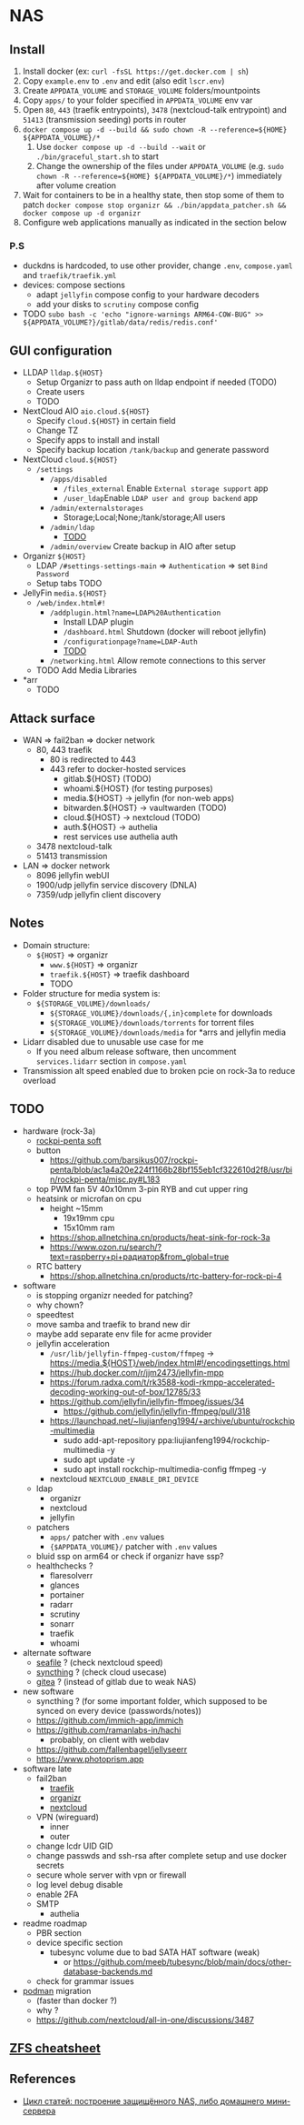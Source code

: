 # NAS

## Install

1. Install docker (ex: `curl -fsSL https://get.docker.com | sh`)
2. Copy `example.env` to `.env` and edit (also edit `lscr.env`)
3. Create `APPDATA_VOLUME` and `STORAGE_VOLUME` folders/mountpoints
4. Copy `apps/` to your folder specified in `APPDATA_VOLUME` env var
5. Open `80`, `443` (traefik entrypoints), `3478` (nextcloud-talk entrypoint) and `51413` (transmission seeding) ports in router
6. `docker compose up -d --build && sudo chown -R --reference=${HOME} ${APPDATA_VOLUME}/*`
   1. Use `docker compose up -d --build --wait` or `./bin/graceful_start.sh` to start
   2. Change the ownership of the files under `APPDATA_VOLUME` (e.g. `sudo chown -R --reference=${HOME} ${APPDATA_VOLUME}/*`) immediately after volume creation
7. Wait for containers to be in a healthy state, then stop some of them to patch `docker compose stop organizr && ./bin/appdata_patcher.sh && docker compose up -d organizr`
8. Configure web applications manually as indicated in the section below

### P.S

- duckdns is hardcoded, to use other provider, change `.env`, `compose.yaml` and `traefik/traefik.yml`
- devices: compose sections
  - adapt `jellyfin` compose config to your hardware decoders
  - add your disks to `scrutiny` compose config
- TODO `subo bash -c 'echo "ignore-warnings ARM64-COW-BUG" >> ${APPDATA_VOLUME?}/gitlab/data/redis/redis.conf'`

## GUI configuration

- LLDAP `lldap.${HOST}`
  - Setup Organizr to pass auth on lldap endpoint if needed (TODO)
  - Create users
  - TODO
- NextCloud AIO `aio.cloud.${HOST}`
  - Specify `cloud.${HOST}` in certain field
  - Change TZ
  - Specify apps to install and install
  - Specify backup location `/tank/backup` and generate password
- NextCloud `cloud.${HOST}`
  - `/settings`
    - `/apps/disabled`
      - `/files_external` Enable `External storage support` app
      - `/user_ldap`Enable `LDAP user and group backend` app
    - `/admin/externalstorages`
      - Storage;Local;None;/tank/storage;All users
    - `/admin/ldap`
      - [TODO](https://github.com/lldap/lldap/blob/main/example_configs/nextcloud.md)
    - `/admin/overview` Create backup in AIO after setup
- Organizr `${HOST}`
  - LDAP `/#settings-settings-main` => `Authentication` => set `Bind Password`
  - Setup tabs TODO
- JellyFin `media.${HOST}`
  - `/web/index.html#!`
    - `/addplugin.html?name=LDAP%20Authentication`
      - Install LDAP plugin
      - `/dashboard.html` Shutdown (docker will reboot jellyfin)
      - `/configurationpage?name=LDAP-Auth`
      - [TODO](https://github.com/lldap/lldap/blob/main/example_configs/jellyfin.md)
    - `/networking.html` Allow remote connections to this server
  - TODO Add Media Libraries
- *arr
  - TODO

## Attack surface

- WAN => fail2ban => docker network
  - 80, 443 traefik
    - 80 is redirected to 443
    - 443 refer to docker-hosted services
      - gitlab.${HOST} (TODO)
      - whoami.${HOST} (for testing purposes)
      - media.${HOST} -> jellyfin (for non-web apps)
      - bitwarden.${HOST} -> vaultwarden (TODO)
      - cloud.${HOST} -> nextcloud (TODO)
      - auth.${HOST} -> authelia
      - rest services use authelia auth
  - 3478 nextcloud-talk
  - 51413 transmission
- LAN => docker network
  - 8096 jellyfin webUI
  - 1900/udp jellyfin service discovery (DNLA)
  - 7359/udp jellyfin client discovery

## Notes

- Domain structure:
  - `${HOST}` => organizr
    - `www.${HOST}` => organizr
    - `traefik.${HOST}` => traefik dashboard
    - TODO
- Folder structure for media system is:
  - `${STORAGE_VOLUME}/downloads/`
    - `${STORAGE_VOLUME}/downloads/{,in}complete` for downloads
    - `${STORAGE_VOLUME}/downloads/torrents` for torrent files
    - `${STORAGE_VOLUME}/downloads/media` for *arrs and jellyfin media
- Lidarr disabled due to unusable use case for me
  - If you need album release software, then uncomment `services.lidarr` section in `compose.yaml`
- Transmission alt speed enabled due to broken pcie on rock-3a to reduce overload

## TODO

- hardware (rock-3a)
  - [rockpi-penta soft](https://github.com/barsikus007/rockpi-penta)
  - button
    - <https://github.com/barsikus007/rockpi-penta/blob/ac1a4a20e224f1166b28bf155eb1cf322610d2f8/usr/bin/rockpi-penta/misc.py#L183>
  - top PWM fan 5V 40x10mm 3-pin RYB and cut upper ring
  - heatsink or microfan on cpu
    - height ~15mm
      - 19x19mm cpu
      - 15x10mm ram
    - <https://shop.allnetchina.cn/products/heat-sink-for-rock-3a>
    - <https://www.ozon.ru/search/?text=raspberry+pi+радиатор&from_global=true>
  - RTC battery
    - <https://shop.allnetchina.cn/products/rtc-battery-for-rock-pi-4>
- software
  - is stopping organizr needed for patching?
  - why chown?
  - speedtest
  - move samba and traefik to brand new dir
  - maybe add separate env file for acme provider
  - jellyfin acceleration
    - `/usr/lib/jellyfin-ffmpeg-custom/ffmpeg` -> <https://media.${HOST}/web/index.html#!/encodingsettings.html>
    - <https://hub.docker.com/r/jjm2473/jellyfin-mpp>
    - <https://forum.radxa.com/t/rk3588-kodi-rkmpp-accelerated-decoding-working-out-of-box/12785/33>
    - <https://github.com/jellyfin/jellyfin-ffmpeg/issues/34>
      - <https://github.com/jellyfin/jellyfin-ffmpeg/pull/318>
    - <https://launchpad.net/~liujianfeng1994/+archive/ubuntu/rockchip-multimedia>
      - sudo add-apt-repository ppa:liujianfeng1994/rockchip-multimedia -y
      - sudo apt update -y
      - sudo apt install rockchip-multimedia-config ffmpeg -y
    - nextcloud `NEXTCLOUD_ENABLE_DRI_DEVICE`
  - ldap
    - organizr
    - nextcloud
    - jellyfin
  - patchers
    - `apps/` patcher with `.env` values
    - `{$APPDATA_VOLUME}/` patcher with `.env` values
  - bluid ssp on arm64 or check if organizr have ssp?
  - healthchecks ?
    - flaresolverr
    - glances
    - portainer
    - radarr
    - scrutiny
    - sonarr
    - traefik
    - whoami
- alternate software
  - [seafile](https://www.seafile.com/en/home/) ? (check nextcloud speed)
  - [syncthing](https://syncthing.net) ? (check cloud usecase)
  - [gitea](https://about.gitea.com) ? (instead of gitlab due to weak NAS)
- new software
  - syncthing ? (for some important folder, which supposed to be synced on every device (passwords/notes))
  - <https://github.com/immich-app/immich>
  - <https://github.com/ramanlabs-in/hachi>
    - probably, on client with webdav
  - <https://github.com/fallenbagel/jellyseerr>
  - <https://www.photoprism.app>
- software late
  - fail2ban
    - [traefik](https://plugins.traefik.io/plugins/628c9ebcffc0cd18356a979f/fail2-ban)
    - [organizr](https://docs.organizr.app/features/fail2ban-integration)
    - [nextcloud](https://docs.nextcloud.com/server/stable/admin_manual/installation/harden_server.html#setup-fail2ban)
  - VPN (wireguard)
    - inner
    - outer
  - change lcdr UID GID
  - change passwds and ssh-rsa after complete setup and use docker secrets
  - secure whole server with vpn or firewall
  - log level debug disable
  - enable 2FA
  - SMTP
    - authelia
- readme roadmap
  - PBR section
  - device specific section
    - tubesync volume due to bad SATA HAT software (weak)
      - or <https://github.com/meeb/tubesync/blob/main/docs/other-database-backends.md>
  - check for grammar issues
- [podman](https://podman.io) migration
  - (faster than docker ?)
  - why ?
  - <https://github.com/nextcloud/all-in-one/discussions/3487>

## [ZFS cheatsheet](https://github.com/barsikus007/config/blob/master/linux/cheatsheet_server.md#zfs)

## References

- [Цикл статей: построение защищённого NAS, либо домашнего мини-сервера](https://habr.com/ru/articles/359346/)
